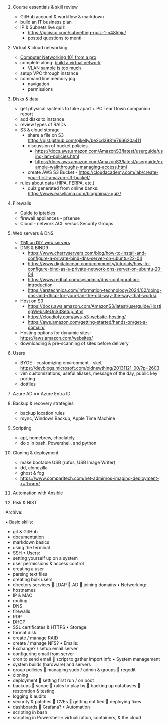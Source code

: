 1.	Course essentials & skill review
    - GitHub account & workflow & markdown
    - build an IT business plan
    - IP & Subnets live quiz
        - https://ipcisco.com/subnetting-quiz-1-n485hju/
        - posted questions to menti
    
2.	Virtual & cloud networking
    - [Computer Networking 101 from a pro](https://iximiuz.com/en/posts/computer-networking-101/)
    - complete along: [build a virtual network](https://labs.iximiuz.com/tutorials/container-networking-from-scratch)
        - [VLAN sample is too much](https://iximiuz.com/en/posts/networking-lab-simple-vlan/)
    - setup VPC through instance
    - command line memory jog
        - navigation
        - permissions
3.	Disks & data
    - get physical systems to take apart + PC Tear Down companion report
    - add disks to instance
    - review types of RAIDs
    - S3 & cloud storage
        - share a file on S3 https://gist.github.com/pjkelly/be2cd3881e766620a411
        - discussion of bucket policies 
            - https://docs.aws.amazon.com/AmazonS3/latest/userguide/using-iam-policies.html 
            - https://docs.aws.amazon.com/AmazonS3/latest/userguide/example-walkthroughs-managing-access.html 
        - create AWS S3 Bucket - https://cloudacademy.com/lab/create-your-first-amazon-s3-bucket/
    - rules about data (HIPA, FERPA, etc.)
        - quiz generated from online banks: https://www.easyllama.com/blog/hipaa-quiz/
4. Firewalls
    - [Guide to iptables](https://iximiuz.com/en/posts/writing-web-server-in-python-sockets/)
    - firewall appliances - pfsense
    - Cloud - network ACL versus Security Groups
5.	Web servers & DNS
    - [TMI on DIY web servers](https://iximiuz.com/en/posts/writing-web-server-in-python-sockets/)
    - DNS & BIND9
        - https://www.cherryservers.com/blog/how-to-install-and-configure-a-private-bind-dns-server-on-ubuntu-22-04
        - https://www.digitalocean.com/community/tutorials/how-to-configure-bind-as-a-private-network-dns-server-on-ubuntu-20-04
        - https://www.redhat.com/sysadmin/dns-configuration-introduction
        - https://arstechnica.com/information-technology/2024/02/doing-dns-and-dhcp-for-your-lan-the-old-way-the-way-that-works/
    - Host on S3 
        - https://docs.aws.amazon.com/AmazonS3/latest/userguide/HostingWebsiteOnS3Setup.html
        - https://cloudiofy.com/aws-s3-website-hosting/ 
        - https://aws.amazon.com/getting-started/hands-on/get-a-domain/ 
    - Hosting options for dynamic sites: https://aws.amazon.com/websites/
    - downloading & pre-scanning of sites before delivery
6.	Users
    - BYOE - customizing environment - skel, https://devblogs.microsoft.com/oldnewthing/20131121-00/?p=2603
    - vim customizations, useful aliases, message of the day, public key porting
    - dotfiles
7.	Azure AD == Azure Entra ID
8.	Backup & recovery strategies
    - backup location rules
    - rsync, Windows Backup, Apple Time Machine
9.	Scripting
    - apt, homebrew, choclately
    - do x in bash, Powershell, and python
10.	Cloning & deployment
    - make bootable USB (rufus, USB Image Writer)
    - dd, clonezilla
    - ghost & fog
    - https://www.comparitech.com/net-admin/os-imaging-deployment-software/ 
11.	Automation with Ansible
12. Risk & NIST





Archive:

•	Basic skills:
-	git & GitHub
-	documentation
-	markdown basics
-	using the terminal
-	SSH
•	Users:
-	setting yourself up on a system
-	user permissions & access control
-	creating a user
-	parsing text files
-	creating bulk users
-	directory services
	LDAP
	AD
	joining domains
•	Networking:
-	hostnames
-	IP & MAC
-	routing
-	DNS
-	firewalls
-	RDP
-	DHCP
-	SSL certificates & HTTPS
•	Storage:
-	format disk
-	create / manage RAID
-	create / manage NFS?
•	Emails:
-	Exchange? / setup email server
-	configuring email from server
-	cron to send email
	script to gather import info
•	System management
-	system builds (hardware) and servers
-	group policies
	managing sudo / admin & groups
	regedit
-	cloning
-	deployment
	setting first run / on boot
-	backups
	scope
	rules to play by
	backing up databases
	restoration & testing
-	logging & audits
-	security & patches
	CVEs
	getting notified
	deploying fixes
-	dashboards
	Grafana?
•	Automation
-	scripting in bash
-	scripting in Powershell
•	virtualization, containers, & the cloud
